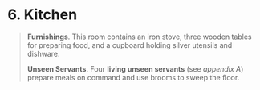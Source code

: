 # 6. Kitchen

>**Furnishings**. This room contains an iron stove, three wooden tables for preparing food, and a cupboard holding silver utensils and dishware.
>
>**Unseen Servants**. Four **living unseen servants** (see *appendix A*) prepare meals on command and use brooms to sweep the floor.
>